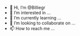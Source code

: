 - 👋 Hi, I’m @Billiegr
- 👀 I’m interested in ...
- 🌱 I’m currently learning ...
- 💞️ I’m looking to collaborate on ...
- 📫 How to reach me ...

<!---
Billiegr/Billiegr is a ✨ special ✨ repository because its `README.md` (this file) appears on your GitHub profile.
You can click the Preview link to take a look at your changes.
--->
